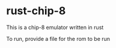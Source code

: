# rust-chip-8
This is a chip-8 emulator written in rust

To run, provide a file for the rom to be run
